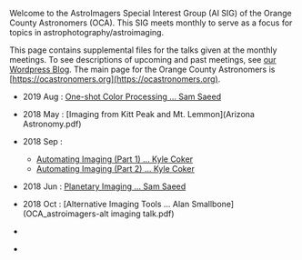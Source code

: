 Welcome to the AstroImagers Special Interest Group (AI SIG) of the Orange County Astronomers (OCA).  This SIG meets monthly to serve as a focus for topics in astrophotography/astroimaging.

This page contains supplemental files for the talks given at the monthly meetings.  To see descriptions of upcoming and past meetings, see [our Wordpress Blog](https://astroimagers.wordpress.com).  The main page for the Orange County Astronomers is [https://ocastronomers.org](https://ocastronomers.org).

* 2019 Aug : [One-shot Color Processing ... Sam Saeed](OSC_Processing-Sam_Saeed-AISIG-2019-09.pdf) 
* 2018 May : [Imaging from Kitt Peak and Mt. Lemmon](Arizona Astronomy.pdf) 
* 2018 Sep : 
  * [Automating Imaging (Part 1) ... Kyle Coker](EvolutionOfAManCave.pdf) 
  * [Automating Imaging (Part 2) ... Kyle Coker](CCDAutopilot5.pdf) 
* 2018 Jun : [Planetary Imaging ... Sam Saeed](Planetary_Imaging-Sam_Saeed-AISIG-2018-06.pdf) 

* 2018 Oct : [Alternative Imaging Tools ... Alan Smallbone](OCA_astroimagers-alt imaging talk.pdf) 
* []() 
* []() 
